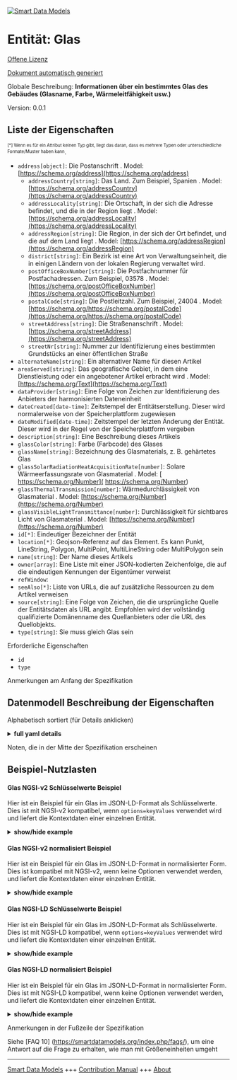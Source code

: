 <!-- 10-Header -->  
[![Smart Data Models](https://smartdatamodels.org/wp-content/uploads/2022/01/SmartDataModels_logo.png "Logo")](https://smartdatamodels.org)  
Entität: Glas  
=============<!-- /10-Header -->  
<!-- 15-License -->  
[Offene Lizenz](https://github.com/smart-data-models//dataModel.ZEB/blob/master/Glass/LICENSE.md)  
[Dokument automatisch generiert](https://docs.google.com/presentation/d/e/2PACX-1vTs-Ng5dIAwkg91oTTUdt8ua7woBXhPnwavZ0FxgR8BsAI_Ek3C5q97Nd94HS8KhP-r_quD4H0fgyt3/pub?start=false&loop=false&delayms=3000#slide=id.gb715ace035_0_60)  
<!-- /15-License -->  
<!-- 20-Description -->  
Globale Beschreibung: **Informationen über ein bestimmtes Glas des Gebäudes (Glasname, Farbe, Wärmeleitfähigkeit usw.)**  
Version: 0.0.1  
<!-- /20-Description -->  
<!-- 30-PropertiesList -->  

## Liste der Eigenschaften  

<sup><sub>[*] Wenn es für ein Attribut keinen Typ gibt, liegt das daran, dass es mehrere Typen oder unterschiedliche Formate/Muster haben kann</sub></sup>.  
- `address[object]`: Die Postanschrift  . Model: [https://schema.org/address](https://schema.org/address)	- `addressCountry[string]`: Das Land. Zum Beispiel, Spanien  . Model: [https://schema.org/addressCountry](https://schema.org/addressCountry)  
	- `addressLocality[string]`: Die Ortschaft, in der sich die Adresse befindet, und die in der Region liegt  . Model: [https://schema.org/addressLocality](https://schema.org/addressLocality)  
	- `addressRegion[string]`: Die Region, in der sich der Ort befindet, und die auf dem Land liegt  . Model: [https://schema.org/addressRegion](https://schema.org/addressRegion)  
	- `district[string]`: Ein Bezirk ist eine Art von Verwaltungseinheit, die in einigen Ländern von der lokalen Regierung verwaltet wird.    
	- `postOfficeBoxNumber[string]`: Die Postfachnummer für Postfachadressen. Zum Beispiel, 03578  . Model: [https://schema.org/postOfficeBoxNumber](https://schema.org/postOfficeBoxNumber)  
	- `postalCode[string]`: Die Postleitzahl. Zum Beispiel, 24004  . Model: [https://schema.org/https://schema.org/postalCode](https://schema.org/https://schema.org/postalCode)  
	- `streetAddress[string]`: Die Straßenanschrift  . Model: [https://schema.org/streetAddress](https://schema.org/streetAddress)  
	- `streetNr[string]`: Nummer zur Identifizierung eines bestimmten Grundstücks an einer öffentlichen Straße    
- `alternateName[string]`: Ein alternativer Name für diesen Artikel  - `areaServed[string]`: Das geografische Gebiet, in dem eine Dienstleistung oder ein angebotener Artikel erbracht wird  . Model: [https://schema.org/Text](https://schema.org/Text)- `dataProvider[string]`: Eine Folge von Zeichen zur Identifizierung des Anbieters der harmonisierten Dateneinheit  - `dateCreated[date-time]`: Zeitstempel der Entitätserstellung. Dieser wird normalerweise von der Speicherplattform zugewiesen  - `dateModified[date-time]`: Zeitstempel der letzten Änderung der Entität. Dieser wird in der Regel von der Speicherplattform vergeben  - `description[string]`: Eine Beschreibung dieses Artikels  - `glassColor[string]`: Farbe (Farbcode) des Glases  - `glassName[string]`: Bezeichnung des Glasmaterials, z. B. gehärtetes Glas  - `glassSolarRadiationHeatAcquisitionRate[number]`: Solare Wärmeerfassungsrate von Glasmaterial  . Model: [ https://schema.org/Number]( https://schema.org/Number)- `glassThermalTransmission[number]`: Wärmedurchlässigkeit von Glasmaterial  . Model: [https://schema.org/Number](https://schema.org/Number)- `glassVisibleLightTransmittance[number]`: Durchlässigkeit für sichtbares Licht von Glasmaterial  . Model: [https://schema.org/Number](https://schema.org/Number)- `id[*]`: Eindeutiger Bezeichner der Entität  - `location[*]`: Geojson-Referenz auf das Element. Es kann Punkt, LineString, Polygon, MultiPoint, MultiLineString oder MultiPolygon sein  - `name[string]`: Der Name dieses Artikels  - `owner[array]`: Eine Liste mit einer JSON-kodierten Zeichenfolge, die auf die eindeutigen Kennungen der Eigentümer verweist  - `refWindow`:   - `seeAlso[*]`: Liste von URLs, die auf zusätzliche Ressourcen zu dem Artikel verweisen  - `source[string]`: Eine Folge von Zeichen, die die ursprüngliche Quelle der Entitätsdaten als URL angibt. Empfohlen wird der vollständig qualifizierte Domänenname des Quellanbieters oder die URL des Quellobjekts.  - `type[string]`: Sie muss gleich Glas sein  <!-- /30-PropertiesList -->  
<!-- 35-RequiredProperties -->  
Erforderliche Eigenschaften  
- `id`  - `type`  <!-- /35-RequiredProperties -->  
<!-- 40-NotesYaml -->  
Anmerkungen am Anfang der Spezifikation  
<!-- /40-NotesYaml -->  
<!-- 50-DataModelHeader -->  
## Datenmodell Beschreibung der Eigenschaften  
Alphabetisch sortiert (für Details anklicken)  
<!-- /50-DataModelHeader -->  
<!-- 60-ModelYaml -->  
<details><summary><strong>full yaml details</strong></summary>    
```yaml  
Glass:    
  description: 'Information on a given Glass of Building (Glass name, color, thermal conductivity, etc.)'    
  properties:    
    address:    
      description: The mailing address    
      properties:    
        addressCountry:    
          description: 'The country. For example, Spain'    
          type: string    
          x-ngsi:    
            model: https://schema.org/addressCountry    
            type: Property    
        addressLocality:    
          description: 'The locality in which the street address is, and which is in the region'    
          type: string    
          x-ngsi:    
            model: https://schema.org/addressLocality    
            type: Property    
        addressRegion:    
          description: 'The region in which the locality is, and which is in the country'    
          type: string    
          x-ngsi:    
            model: https://schema.org/addressRegion    
            type: Property    
        district:    
          description: 'A district is a type of administrative division that, in some countries, is managed by the local government'    
          type: string    
          x-ngsi:    
            type: Property    
        postOfficeBoxNumber:    
          description: 'The post office box number for PO box addresses. For example, 03578'    
          type: string    
          x-ngsi:    
            model: https://schema.org/postOfficeBoxNumber    
            type: Property    
        postalCode:    
          description: 'The postal code. For example, 24004'    
          type: string    
          x-ngsi:    
            model: https://schema.org/https://schema.org/postalCode    
            type: Property    
        streetAddress:    
          description: The street address    
          type: string    
          x-ngsi:    
            model: https://schema.org/streetAddress    
            type: Property    
        streetNr:    
          description: Number identifying a specific property on a public street    
          type: string    
          x-ngsi:    
            type: Property    
      type: object    
      x-ngsi:    
        model: https://schema.org/address    
        type: Property    
    alternateName:    
      description: An alternative name for this item    
      type: string    
      x-ngsi:    
        type: Property    
    areaServed:    
      description: The geographic area where a service or offered item is provided    
      type: string    
      x-ngsi:    
        model: https://schema.org/Text    
        type: Property    
    dataProvider:    
      description: A sequence of characters identifying the provider of the harmonised data entity    
      type: string    
      x-ngsi:    
        type: Property    
    dateCreated:    
      description: Entity creation timestamp. This will usually be allocated by the storage platform    
      format: date-time    
      type: string    
      x-ngsi:    
        type: Property    
    dateModified:    
      description: Timestamp of the last modification of the entity. This will usually be allocated by the storage platform    
      format: date-time    
      type: string    
      x-ngsi:    
        type: Property    
    description:    
      description: A description of this item    
      type: string    
      x-ngsi:    
        type: Property    
    glassColor:    
      description: Color(color code) of glass    
      type: string    
      x-ngsi:    
        type: Property    
    glassName:    
      description: Name of glass material such as tempered glass    
      type: string    
      x-ngsi:    
        type: Property    
    glassSolarRadiationHeatAcquisitionRate:    
      description: Solar heat acquisition rate of glass material    
      type: number    
      x-ngsi:    
        model: ' https://schema.org/Number'    
        type: Property    
    glassThermalTransmission:    
      description: Thermal transmission of glass material    
      type: number    
      x-ngsi:    
        model: https://schema.org/Number    
        type: Property    
    glassVisibleLightTransmittance:    
      description: Visible light transmittance of glass material    
      type: number    
      x-ngsi:    
        model: https://schema.org/Number    
        type: Property    
    id:    
      anyOf:    
        - description: Identifier format of any NGSI entity    
          maxLength: 256    
          minLength: 1    
          pattern: ^[\w\-\.\{\}\$\+\*\[\]`|~^@!,:\\]+$    
          type: string    
          x-ngsi:    
            type: Property    
        - description: Identifier format of any NGSI entity    
          format: uri    
          type: string    
          x-ngsi:    
            type: Property    
      description: Unique identifier of the entity    
      x-ngsi:    
        type: Relationship    
    location:    
      description: 'Geojson reference to the item. It can be Point, LineString, Polygon, MultiPoint, MultiLineString or MultiPolygon'    
      oneOf:    
        - description: Geojson reference to the item. Point    
          properties:    
            bbox:    
              description: BBox of the  Point    
              items:    
                type: number    
              minItems: 4    
              type: array    
              x-ngsi:    
                type: Property    
            coordinates:    
              description: Coordinates of the Point    
              items:    
                type: number    
              minItems: 2    
              type: array    
              x-ngsi:    
                type: Property    
            type:    
              enum:    
                - Point    
              type: string    
          required:    
            - type    
            - coordinates    
          title: GeoJSON Point    
          type: object    
          x-ngsi:    
            type: GeoProperty    
        - description: Geojson reference to the item. LineString    
          properties:    
            bbox:    
              description: BBox coordinates of the LineString    
              items:    
                type: number    
              minItems: 4    
              type: array    
              x-ngsi:    
                type: Property    
            coordinates:    
              description: Coordinates of the LineString    
              items:    
                items:    
                  type: number    
                minItems: 2    
                type: array    
              minItems: 2    
              type: array    
              x-ngsi:    
                type: Property    
            type:    
              enum:    
                - LineString    
              type: string    
          required:    
            - type    
            - coordinates    
          title: GeoJSON LineString    
          type: object    
          x-ngsi:    
            type: GeoProperty    
        - description: Geojson reference to the item. Polygon    
          properties:    
            bbox:    
              description: BBox coordinates of the Polygon    
              items:    
                type: number    
              minItems: 4    
              type: array    
              x-ngsi:    
                type: Property    
            coordinates:    
              description: Coordinates of the Polygon    
              items:    
                items:    
                  items:    
                    type: number    
                  minItems: 2    
                  type: array    
                minItems: 4    
                type: array    
              type: array    
              x-ngsi:    
                type: Property    
            type:    
              enum:    
                - Polygon    
              type: string    
          required:    
            - type    
            - coordinates    
          title: GeoJSON Polygon    
          type: object    
          x-ngsi:    
            type: GeoProperty    
        - description: Geojson reference to the item. MultiPoint    
          properties:    
            bbox:    
              description: BBox coordinates of the LineString    
              items:    
                type: number    
              minItems: 4    
              type: array    
              x-ngsi:    
                type: Property    
            coordinates:    
              description: Coordinates of the MulitPoint    
              items:    
                items:    
                  type: number    
                minItems: 2    
                type: array    
              type: array    
              x-ngsi:    
                type: Property    
            type:    
              enum:    
                - MultiPoint    
              type: string    
          required:    
            - type    
            - coordinates    
          title: GeoJSON MultiPoint    
          type: object    
          x-ngsi:    
            type: GeoProperty    
        - description: Geojson reference to the item. MultiLineString    
          properties:    
            bbox:    
              description: BBox coordinates of the LineString    
              items:    
                type: number    
              minItems: 4    
              type: array    
              x-ngsi:    
                type: Property    
            coordinates:    
              description: Coordinates of the MultiLineString    
              items:    
                items:    
                  items:    
                    type: number    
                  minItems: 2    
                  type: array    
                minItems: 2    
                type: array    
              type: array    
              x-ngsi:    
                type: Property    
            type:    
              enum:    
                - MultiLineString    
              type: string    
          required:    
            - type    
            - coordinates    
          title: GeoJSON MultiLineString    
          type: object    
          x-ngsi:    
            type: GeoProperty    
        - description: Geojson reference to the item. MultiLineString    
          properties:    
            bbox:    
              items:    
                type: number    
              minItems: 4    
              type: array    
            coordinates:    
              description: Coordinates of the MultiPolygon    
              items:    
                items:    
                  items:    
                    items:    
                      type: number    
                    minItems: 2    
                    type: array    
                  minItems: 4    
                  type: array    
                type: array    
              type: array    
              x-ngsi:    
                type: Property    
            type:    
              enum:    
                - MultiPolygon    
              type: string    
          required:    
            - type    
            - coordinates    
          title: GeoJSON MultiPolygon    
          type: object    
          x-ngsi:    
            type: GeoProperty    
      x-ngsi:    
        type: GeoProperty    
    name:    
      description: The name of this item    
      type: string    
      x-ngsi:    
        type: Property    
    owner:    
      description: A List containing a JSON encoded sequence of characters referencing the unique Ids of the owner(s)    
      items:    
        anyOf:    
          - description: Identifier format of any NGSI entity    
            maxLength: 256    
            minLength: 1    
            pattern: ^[\w\-\.\{\}\$\+\*\[\]`|~^@!,:\\]+$    
            type: string    
            x-ngsi:    
              type: Property    
          - description: Identifier format of any NGSI entity    
            format: uri    
            type: string    
            x-ngsi:    
              type: Property    
        description: Unique identifier of the entity    
        x-ngsi:    
          type: Relationship    
      type: array    
      x-ngsi:    
        type: Property    
    refWindow:    
      items:    
        description: Reference to the window containing this item    
        minItems: 1    
        type: string    
        uniqueItems: true    
        x-ngsi:    
          type: Relationship    
      type: array    
    seeAlso:    
      description: list of uri pointing to additional resources about the item    
      oneOf:    
        - items:    
            format: uri    
            type: string    
          minItems: 1    
          type: array    
        - format: uri    
          type: string    
      x-ngsi:    
        type: Property    
    source:    
      description: 'A sequence of characters giving the original source of the entity data as a URL. Recommended to be the fully qualified domain name of the source provider, or the URL to the source object'    
      type: string    
      x-ngsi:    
        type: Property    
    type:    
      description: It must be equal to Glass    
      enum:    
        - Glass    
      type: string    
      x-ngsi:    
        type: Property    
  required:    
    - id    
    - type    
  type: object    
  x-derived-from: ""    
  x-disclaimer: 'Redistribution and use in source and binary forms, with or without modification, are permitted  provided that the license conditions are met. Copyleft (c) 2025 Contributors to Smart Data Models Program'    
  x-license-url: https://github.com/smart-data-models/dataModel.ZEB/blob/master/Glass/LICENSE.md    
  x-model-schema: https://smart-data-models.github.io/dataModel.ZEB/Glass/schema.json    
  x-model-tags: Smart Building    
  x-version: 0.0.1    
```  
</details>    
<!-- /60-ModelYaml -->  
<!-- 70-MiddleNotes -->  
Noten, die in der Mitte der Spezifikation erscheinen  
<!-- /70-MiddleNotes -->  
<!-- 80-Examples -->  
## Beispiel-Nutzlasten  
#### Glas NGSI-v2 Schlüsselwerte Beispiel  
Hier ist ein Beispiel für ein Glas im JSON-LD-Format als Schlüsselwerte. Dies ist mit NGSI-v2 kompatibel, wenn `options=keyValues` verwendet wird und liefert die Kontextdaten einer einzelnen Entität.  
<details><summary><strong>show/hide example</strong></summary>    
```json  
{  
  "id": "urn:ngsi-ld:Glass:BOW0000000001",  
  "type": "Glass",  
  "glassColor": "#5f5fe6",  
  "glassName": "MJS_glass",  
  "glassSolarRadiationHeatAcquisitionRate": 0.54,  
  "glassThermalTransmission": 1.6,  
  "glassVisibleLightTransmittance": 0.9,  
  "refWindow": [  
    "urn:ngsi-ld:Window:BOW0000000001"  
  ]  
}  
```  
</details>  
#### Glas NGSI-v2 normalisiert Beispiel  
Hier ist ein Beispiel für ein Glas im JSON-LD-Format in normalisierter Form. Dies ist kompatibel mit NGSI-v2, wenn keine Optionen verwendet werden, und liefert die Kontextdaten einer einzelnen Entität.  
<details><summary><strong>show/hide example</strong></summary>    
```json  
{  
  "id": "urn:ngsi-ld:Glass:BOW0000000001",  
  "type": "Glass",  
  "glassColor": {  
    "type": "Text",  
    "value": "#5f5fe6"  
  },  
  "glassName": {  
    "type": "Text",  
    "value": "MJS_glass"  
  },  
  "glassSolarRadiationHeatAcquisitionRate": {  
    "type": "Number",  
    "value": 0.54  
  },  
  "glassThermalTransmission": {  
    "type": "Number",  
    "value": 1.6  
  },  
  "glassVisibleLightTransmittance": {  
    "type": "Number",  
    "value": 0.9  
  },  
  "refWindow": {  
    "type": "URI",  
    "value": "urn:ngsi-ld:Window:BOW0000000001"  
  }  
}  
```  
</details>  
#### Glas NGSI-LD Schlüsselwerte Beispiel  
Hier ist ein Beispiel für ein Glas im JSON-LD-Format als Schlüsselwerte. Dies ist mit NGSI-LD kompatibel, wenn `options=keyValues` verwendet wird und liefert die Kontextdaten einer einzelnen Entität.  
<details><summary><strong>show/hide example</strong></summary>    
```json  
{  
  "@context": [  
    "https://smartdatamodels.org/context.jsonld"  
  ],  
  "id": "urn:ngsi-ld:Glass:BOW0000000001",  
  "type": "Glass",  
  "glassColor": "#5f5fe6",  
  "glassName": "MJS_glass",  
  "glassSolarRadiationHeatAcquisitionRate": 0.54,  
  "glassThermalTransmission": 1.6,  
  "glassVisibleLightTransmittance": 0.9,  
  "refWindow": [  
    "urn:ngsi-ld:Window:BOW0000000001"  
  ]  
}  
```  
</details>  
#### Glas NGSI-LD normalisiert Beispiel  
Hier ist ein Beispiel für ein Glas im JSON-LD-Format in normalisierter Form. Dies ist mit NGSI-LD kompatibel, wenn keine Optionen verwendet werden, und liefert die Kontextdaten einer einzelnen Entität.  
<details><summary><strong>show/hide example</strong></summary>    
```json  
{  
  "id": "urn:ngsi-ld:Glass:BOW0000000001",  
  "type": "Glass",  
  "glasslColor": {  
    "type": "Property",  
    "value": "#5f5fe6"  
  },  
  "glassName": {  
    "type": "Property",  
    "value": "MJS_glass"  
  },  
  "glassSolarRadiationHeatAcquisitionRate": {  
    "type": "Property",  
    "value": 0.54  
  },  
  "glassThermalTransmission": {  
    "type": "Property",  
    "value": 1.6  
  },  
  "glassVisibleLightTransmittance": {  
    "type": "Property",  
    "value": 0.9  
  },  
  "refWindow": {  
    "type": "Relationship",  
    "object": [  
      "urn:ngsi-ld:Window:BOW0000000001"  
    ]  
  },  
  "@context": [  
    "https://smartdatamodels.org/context.jsonld"  
  ]  
}  
```  
</details><!-- /80-Examples -->  
<!-- 90-FooterNotes -->  
Anmerkungen in der Fußzeile der Spezifikation  
<!-- /90-FooterNotes -->  
<!-- 95-Units -->  
Siehe [FAQ 10] (https://smartdatamodels.org/index.php/faqs/), um eine Antwort auf die Frage zu erhalten, wie man mit Größeneinheiten umgeht  
<!-- /95-Units -->  
<!-- 97-LastFooter -->  
---  
[Smart Data Models](https://smartdatamodels.org) +++ [Contribution Manual](https://bit.ly/contribution_manual) +++ [About](https://bit.ly/Introduction_SDM)<!-- /97-LastFooter -->  
